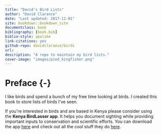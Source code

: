 ```yaml
--- 
title: "David's Bird Lists"
author: "David Clarance"
date: "Last updated: 2017-11-01"
site: bookdown::bookdown_site
documentclass: book
bibliography: [book.bib]
biblio-style: apalike
link-citations: yes
github-repo: davidclarance/birds
url: 
description: "A repo to maintain my bird lists."
cover-image: "images/pied_kingfisher.png"
---
```


# Preface {-}

I like birds and spend a bunch of my free time looking at birds. I created this book to store lists of birds I've seen.  

If you're interested in birds and are based in Kenya please consider using the **Kenya BirdLasser app**. It helps you document sighting while providing important inputs to conservation and scientific efforts. You can download the app [here](https://play.google.com/store/apps/details?id=com.lasser.birdlasserkenya&hl=en) and check out all the cool stuff they do [here](http://kenyabirdmap.adu.org.za/).


